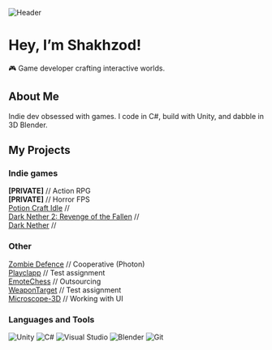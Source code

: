 ![Header](https://github.com/ShakhzodHD/ShahzodHD/blob/main/assets/newHeader.png) 
# Hey, I’m Shakhzod!  
🎮 Game developer crafting interactive worlds.

## About Me  
Indie dev obsessed with games. I code in C#, build with Unity, and dabble in 3D Blender.

## My Projects
### Indie games
**[PRIVATE]** // Action RPG <br>
**[PRIVATE]** // Horror FPS <br>
[Potion Craft Idle](https://github.com/ShakhzodHD/PotionCraft) // <br> 
[Dark Nether 2: Revenge of the Fallen](https://github.com/ShakhzodHD/DarkNether2) // <br> 
[Dark Nether](https://github.com/ShakhzodHD/DarkNether) // <br> 
### Other 
[Zombie Defence](https://github.com/ShakhzodHD/Zombie-Defence) // Cooperative (Photon)  <br> 
[Playclapp](https://github.com/ShakhzodHD/Playclapp) // Test assignment  <br> 
[EmoteChess](https://github.com/ShakhzodHD/EmoteChess) // Outsourcing  <br> 
[WeaponTarget](https://github.com/ShakhzodHD/WeaponTarget) // Test assignment  <br> 
[Microscope-3D](https://github.com/ShakhzodHD/Microscope-3D) // Working with UI <br> 
### Languages and Tools
![Unity](https://img.shields.io/badge/Unity-000000?style=for-the-badge&logo=unity&logoColor=white)
![C#](https://img.shields.io/badge/C%23-239120?style=for-the-badge&logo=c-sharp&logoColor=white)
![Visual Studio](https://img.shields.io/badge/Visual%20Studio-5C2D91?style=for-the-badge&logo=visual-studio&logoColor=white)
![Blender](https://img.shields.io/badge/Blender-F5792A?style=for-the-badge&logo=blender&logoColor=white)
![Git](https://img.shields.io/badge/Git-F05032?style=for-the-badge&logo=git&logoColor=white)
<!---
### I'm working on:
[Dark Nether 2: Revenge of the Fallen](https://github.com/ShakhzodHD/DarkNether2)
-->
